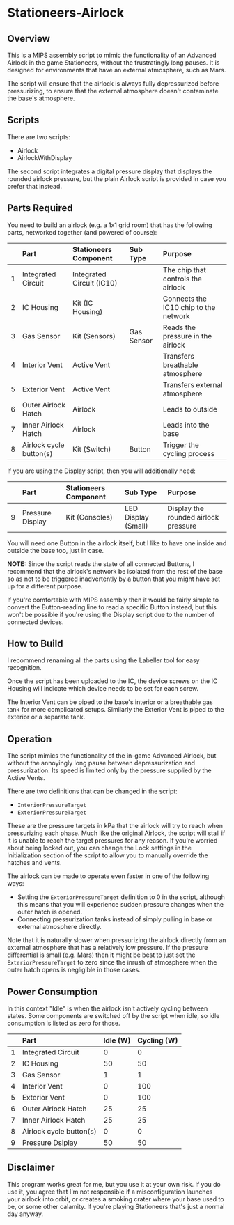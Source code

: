 # Stationeers-Airlock

## Overview

This is a MIPS assembly script to mimic the functionality of an Advanced Airlock in the game Stationeers, without the frustratingly long pauses. It is designed for environments that have an external atmosphere, such as Mars.

The script will ensure that the airlock is always fully depressurized before pressurizing, to ensure that the external atmosphere doesn't contaminate the base's atmosphere.

## Scripts

There are two scripts:

- Airlock
- AirlockWithDisplay

The second script integrates a digital pressure display that displays the rounded airlock pressure, but the plain Airlock script is provided in case you prefer that instead.

## Parts Required

You need to build an airlock (e.g. a 1x1 grid room) that has the following parts, networked together (and powered of course):

| | Part | Stationeers Component | Sub Type | Purpose |
|---|:---|:---|:---|:---|
| 1 | Integrated Circuit | Integrated Circuit (IC10) | | The chip that controls the airlock |
| 2 | IC Housing | Kit (IC Housing) | | Connects the IC10 chip to the network |
| 3 | Gas Sensor | Kit (Sensors) | Gas Sensor | Reads the pressure in the airlock |
| 4 | Interior Vent | Active Vent | | Transfers breathable atmosphere |
| 5 | Exterior Vent | Active Vent | | Transfers external atmosphere |
| 6 | Outer Airlock Hatch | Airlock | | Leads to outside  |
| 7 | Inner Airlock Hatch | Airlock | | Leads into the base |
| 8 | Airlock cycle button(s) | Kit (Switch) | Button | Trigger the cycling process |

If you are using the Display script, then you will additionally need:

| | Part | Stationeers Component | Sub Type | Purpose |
|---|:---|:---|:---|:---|
| 9 | Pressure Display | Kit (Consoles) | LED Display (Small) | Display the rounded airlock pressure |


You will need one Button in the airlock itself, but I like to have one inside and outside the base too, just in case.

**NOTE:**
Since the script reads the state of all connected Buttons, I recommend that the airlock's network be isolated from the rest of the base so as not to be triggered inadvertently by a button that you might have set up for a different purpose.

If you're comfortable with MIPS assembly then it would be fairly simple to convert the Button-reading line to read a specific Button instead, but this won't be possible if you're using the Display script due to the number of connected devices.

## How to Build

I recommend renaming all the parts using the Labeller tool for easy recognition.

Once the script has been uploaded to the IC, the device screws on the IC Housing will indicate which device needs to be set for each screw.

The Interior Vent can be piped to the base's interior or a breathable gas tank for more complicated setups. Similarly the Exterior Vent is piped to the exterior or a separate tank.

## Operation

The script mimics the functionality of the in-game Advanced Airlock, but without the annoyingly long pause between depressurization and pressurization. Its speed is limited only by the pressure supplied by the Active Vents.

There are two definitions that can be changed in the script:

- `InteriorPressureTarget`
- `ExteriorPressureTarget`

These are the pressure targets in kPa that the airlock will try to reach when pressurizing each phase. Much like the original Airlock, the script will stall if it is unable to reach the target pressures for any reason. If you're worried about being locked out, you can change the Lock settings in the Initialization section of the script to allow you to manually override the hatches and vents.

The airlock can be made to operate even faster in one of the following ways:

- Setting the `ExteriorPressureTarget` definition to 0 in the script, although this means that you will experience sudden pressure changes when the outer hatch is opened.
- Connecting pressurization tanks instead of simply pulling in base or external atmosphere directly.

Note that it is naturally slower when pressurizing the airlock directly from an external atmosphere that has a relatively low pressure. If the pressure differential is small (e.g. Mars) then it might be best to just set the `ExteriorPressureTarget` to zero since the inrush of atmosphere when the outer hatch opens is negligible in those cases.

## Power Consumption

In this context "Idle" is when the airlock isn't actively cycling between states. Some components are switched off by the script when idle, so idle consumption is listed as zero for those.

| | Part | Idle (W) | Cycling (W) |
|---|:---|:---|:---|
| 1 | Integrated Circuit | 0 | 0 |
| 2 | IC Housing | 50 | 50 |
| 3 | Gas Sensor | 1 | 1 |
| 4 | Interior Vent | 0 | 100 |
| 5 | Exterior Vent | 0 | 100 |
| 6 | Outer Airlock Hatch | 25 | 25 |
| 7 | Inner Airlock Hatch | 25 | 25 |
| 8 | Airlock cycle button(s) | 0 | 0 |
| 9 | Pressure Dsiplay | 50 | 50 |

## Disclaimer

This program works great for me, but you use it at your own risk. If you do use it, you agree that I'm not responsible if a misconfiguration launches your airlock into orbit, or creates a smoking crater where your base used to be, or some other calamity. If you're playing Stationeers that's just a normal day anyway.
